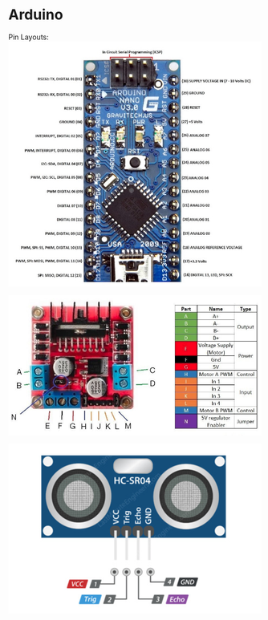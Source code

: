 # Arduino

Pin Layouts:
![Arduino Nano Pin Layout](images/arduino_nano_pin_layout.jpg)

![L298N 2A Based Motor Driver Module ](images/L298N_dc_motor_controller_module.jpg)

![ Ultrasonic Distance Sensor - HC-SR04 pins](images/Ultrasonic_Distance_Sensor-HC-SR04_pins.png)
